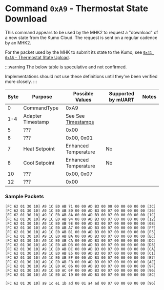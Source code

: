 # Command `0xA9` - Thermostat State Download

This command appears to be used by the MHK2 to request a "download" of a new state from the Kumo Cloud. The request is
sent on a regular cadence by an MHK2.

For the packet used by the MHK to submit its state to the Kumo, see [`0x41 0xA8` - Thermostat State Upload](../0x41-set-request/0xA8-thermostat-state-upload.md).

:::warning
The below table is speculative and not confirmed.

Implementations should not use these definitions until they've been verified more closely.
:::

| Byte | Purpose            | Possible Values                 | Supported by mUART | Notes |
|------|--------------------|---------------------------------|--------------------|-------|
| 0    | CommandType        | 0xA9                            |                    |       |
| 1-4  | Adapter Timestamp  | See See [Timestamps][timestamp] |                    |       |
| 5    | ???                | 0x00                            |                    |       |
| 6    | ???                | 0x00, 0x01                      |                    |       |
| 7    | Heat Setpoint      | Enhanced Temperature            | No                 |       |
| 8    | Cool Setpoint      | Enhanced Temperature            | No                 |       |
| 10   | ???                | 0x00, 0x07                      |                    |       |
| 12   | ???                | 0x00                            |                    |       |

[timestamp]: ../../data-types/timestamps.md

### Sample Packets

```
[FC 62 01 30 10] A9 1C E0 AB 71 00 00 AD B3 00 00 00 00 00 00 00 [3C]
[FC 62 01 30 10] A9 1C E0 AB 80 00 00 AD B3 00 07 00 00 00 00 00 [26]
[FC 62 01 30 10] A9 1C E0 AB 8A 00 00 AD B3 00 07 00 00 00 00 00 [1C]
[FC 62 01 30 10] A9 1C E0 AB 94 00 00 AD B3 00 07 00 00 00 00 00 [12]
[FC 62 01 30 10] A9 1C E0 AB 9E 00 00 AD B3 00 07 00 00 00 00 00 [08]
[FC 62 01 30 10] A9 1C E0 AB A7 00 00 AD B3 00 07 00 00 00 00 00 [FF]
[FC 62 01 30 10] A9 1C E0 AB B1 00 00 AD B3 00 07 00 00 00 00 00 [F5]
[FC 62 01 30 10] A9 1C E0 AB BA 00 00 AD B3 00 07 00 00 00 00 00 [EC]
[FC 62 01 30 10] A9 1C E0 AB CA 00 00 AD B3 00 07 00 00 00 00 00 [DC]
[FC 62 01 30 10] A9 1C E0 AB D3 00 00 AD B3 00 07 00 00 00 00 00 [D3]
[FC 62 01 30 10] A9 1C E0 AB DC 00 00 AD B3 00 07 00 00 00 00 00 [CA]
[FC 62 01 30 10] A9 1C E0 AB E5 00 00 AD B3 00 07 00 00 00 00 00 [C1]
[FC 62 01 30 10] A9 1C E0 AB EF 00 00 AD B3 00 07 00 00 00 00 00 [B7]
[FC 62 01 30 10] A9 1C E0 AB F8 00 00 AD B3 00 07 00 00 00 00 00 [AE]
[FC 62 01 30 10] A9 1C E0 AC 06 00 00 AD B3 00 07 00 00 00 00 00 [9F]
[FC 62 01 30 10] A9 1C E0 AC 0F 00 00 AD B3 00 07 00 00 00 00 00 [96]
[FC 62 01 30 10] A9 1C E0 AC 19 00 00 AD B3 00 07 00 00 00 00 00 [8C]

[FC 62 01 30 10] a9 1c e1 1b ad 00 01 a4 ad 00 07 00 00 00 00 00 [96]
```
